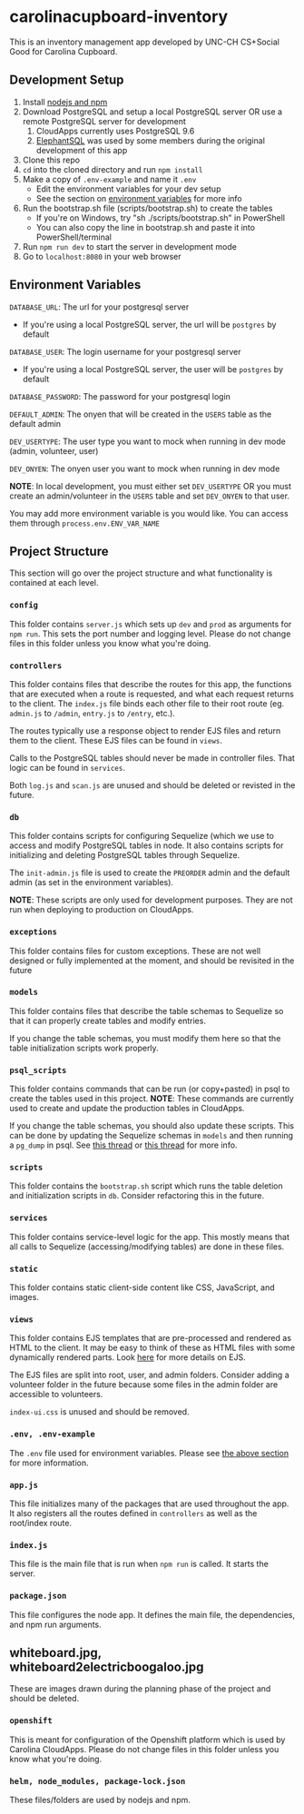 # carolinacupboard-inventory

This is an inventory management app developed by UNC-CH CS+Social Good for Carolina Cupboard.

## Development Setup
1. Install [nodejs and npm](https://nodejs.org)
1. Download PostgreSQL and setup a local PostgreSQL server OR use a remote PostgreSQL server for development
    1. CloudApps currently uses PostgreSQL 9.6
    1. [ElephantSQL](https://www.elephantsql.com/) was used by some members during the original development of this app
1. Clone this repo
1. `cd` into the cloned directory and run `npm install`
1. Make a copy of `.env-example` and name it `.env`
    * Edit the environment variables for your dev setup
    * See the section on [environment variables](#environment-variables) for more info
1. Run the bootstrap.sh file (scripts/bootstrap.sh) to create the tables
    * If you're on Windows, try "sh ./scripts/bootstrap.sh" in PowerShell
    * You can also copy the line in bootstrap.sh and paste it into PowerShell/terminal
1. Run `npm run dev` to start the server in development mode
1. Go to `localhost:8080` in your web browser

## Environment Variables
`DATABASE_URL`: The url for your postgresql server

- If you're using a local PostgreSQL server, the url will be `postgres` by default

`DATABASE_USER`: The login username for your postgresql server

- If you're using a local PostgreSQL server, the user will be `postgres` by default

`DATABASE_PASSWORD`: The password for your postgresql login

`DEFAULT_ADMIN`: The onyen that will be created in the `USERS` table as the default admin

`DEV_USERTYPE`: The user type you want to mock when running in dev mode (admin, volunteer, user)

`DEV_ONYEN`: The onyen user you want to mock when running in dev mode

**NOTE**:  In local development, you must either set `DEV_USERTYPE` OR you must create an admin/volunteer in the `USERS` table and set `DEV_ONYEN` to that user.

You may add more environment variable is you would like. You can access them through `process.env.ENV_VAR_NAME`

## Project Structure
This section will go over the project structure and what functionality is contained at each level.

### `config`

This folder contains `server.js` which sets up `dev` and `prod` as arguments for `npm run`. This sets the port number and logging level. Please do not change files in this folder unless you know what you're doing.

### `controllers`

This folder contains files that describe the routes for this app, the functions that are executed when a route is requested, and what each request returns to the client. The `index.js` file binds each other file to their root route (eg. `admin.js` to `/admin`, `entry.js` to `/entry`, etc.). 

The routes typically use a response object to render EJS files and return them to the client. These EJS files can be found in `views`. 

Calls to the PostgreSQL tables should never be made in controller files. That logic can be found in `services`.

Both `log.js` and `scan.js` are unused and should be deleted or revisted in the future.

### `db`

This folder contains scripts for configuring Sequelize (which we use to access and modify PostgreSQL tables in node. It also contains scripts for initializing and deleting PostgreSQL tables through Sequelize. 

The `init-admin.js` file is used to create the `PREORDER` admin and the default admin (as set in the environment variables). 

**NOTE**: These scripts are only used for development purposes. They are not run when deploying to production on CloudApps.

### `exceptions`

This folder contains files for custom exceptions. These are not well designed or fully implemented at the moment, and should be revisited in the future

### `models`

This folder contains files that describe the table schemas to Sequelize so that it can properly create tables and modify entries. 

If you change the table schemas, you must modify them here so that the table initialization scripts work properly.

### `psql_scripts`

This folder contains commands that can be run (or copy+pasted) in psql to create the tables used in this project. **NOTE**: These commands are currently used to create and update the production tables in CloudApps. 

If you change the table schemas, you should also update these scripts. This can be done by updating the Sequelize schemas in `models` and then running a `pg_dump` in psql. See [this thread](https://stackoverflow.com/questions/2593803/how-to-generate-the-create-table-sql-statement-for-an-existing-table-in-postgr) or [this thread](https://stackoverflow.com/questions/1884758/generate-ddl-programmatically-on-postgresql) for more info.

### `scripts`

This folder contains the `bootstrap.sh` script which runs the table deletion and initialization scripts in `db`. Consider refactoring this in the future.

### `services`

This folder contains service-level logic for the app. This mostly means that all calls to Sequelize (accessing/modifying tables) are done in these files.

### `static`

This folder contains static client-side content like CSS, JavaScript, and images.

### `views`

This folder contains EJS templates that are pre-processed and rendered as HTML to the client. It may be easy to think of these as HTML files with some dynamically rendered parts. Look [here](https://ejs.co/) for more details on EJS.

The EJS files are split into root, user, and admin folders. Consider adding a volunteer folder in the future because some files in the admin folder are accessible to volunteers.

`index-ui.css` is unused and should be removed.

### `.env, .env-example`
The `.env` file used for environment variables. Please see [the above section](#environment-variables) for more information.

### `app.js`
This file initializes many of the packages that are used throughout the app. It also registers all the routes defined in `controllers` as well as the root/index route.

### `index.js`
This file is the main file that is run when `npm run` is called. It starts the server.

### `package.json`

This file configures the node app. It defines the main file, the dependencies, and npm run arguments.

## whiteboard.jpg, whiteboard2electricboogaloo.jpg

These are images drawn during the planning phase of the project and should be deleted.

### `openshift`

This is meant for configuration of the Openshift platform which is used by Carolina CloudApps. Please do not change files in this folder unless you know what you're doing.

### `helm, node_modules, package-lock.json`

These files/folders are used by nodejs and npm.
